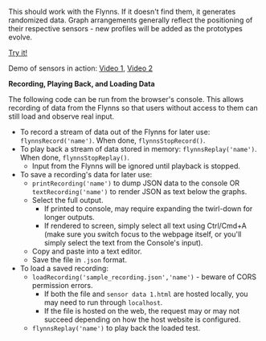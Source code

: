 This should work with the Flynns. If it doesn't find them, it generates randomized data. Graph arrangements generally reflect the positioning of their respective sensors - new profiles will be added as the prototypes evolve.

[Try it!](https://khmccurdy.github.io/flynns_graphing/sensor%20data%201.html)

Demo of sensors in action: [Video 1](https://www.linkedin.com/feed/update/urn:li:activity:6494716930900004864/), [Video 2](https://www.instagram.com/p/BtFvshJhY2J/)

<!-- Video recordings of this and similar demos will be posted [here](https://www.youtube.com/channel/UCbrhYUVkQWcBhaPzl_J6kYA). -->

**Recording, Playing Back, and Loading Data**

The following code can be run from the browser's console. This allows recording of data from the Flynns so that users without access to them can still load and observe real input.
* To record a stream of data out of the Flynns for later use: `flynnsRecord('name')`. When done, `flynnsStopRecord()`.
* To play back a stream of data stored in memory: `flynnsReplay('name')`. When done, `flynnsStopReplay()`. 
  * Input from the Flynns will be ignored until playback is stopped.
* To save a recording's data for later use:
  * `printRecording('name')` to dump JSON data to the console OR `textRecording('name')` to render JSON as text below the graphs.
  * Select the full output.
    * If printed to console, may require expanding the twirl-down for longer outputs.
    * If rendered to screen, simply select all text using Ctrl/Cmd+A (make sure you switch focus to the webpage itself, or you'll simply select the text from the Console's input).
  * Copy and paste into a text editor.
  * Save the file in `.json` format.
* To load a saved recording:
  * `loadRecording('sample_recording.json','name')` - beware of CORS permission errors.
    * If both the file and `sensor data 1.html` are hosted locally, you may need to run through `localhost`.
    * If the file is hosted on the web, the request may or may not succeed depending on how the host website is configured.
  * `flynnsReplay('name')` to play back the loaded test.
